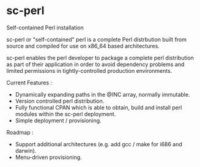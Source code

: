 # sc-perl
Self-contained Perl installation

sc-perl or "self-contained" perl is a complete Perl distrbution built from source and compiled for use on x86_64 based architectures.

sc-perl enables the perl developer to package a complete perl distribution as part of their application in order to avoid dependency 
problems and limited permissions in tightly-controlled production environments. 

Current Features : 
+ Dynamically expanding paths in the @INC array, normally immutable.
+ Version controlled perl distribution. 
+ Fully functional CPAN which is able to obtain, build and install perl modules within the sc-perl deployment. 
+ Simple deployment / provisioning. 

Roadmap :
- Support additional architectures (e.g. add gcc / make for i686 and darwin). 
- Menu-driven provisioning.
